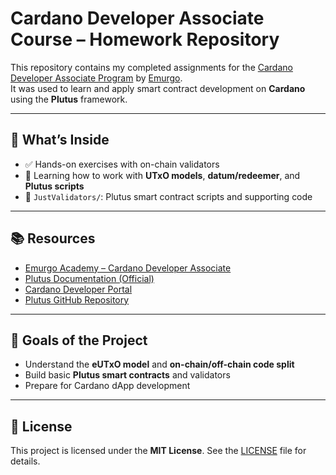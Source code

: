 # Cardano Developer Associate Course – Homework Repository

This repository contains my completed assignments for the [Cardano Developer Associate Program](https://edu.emurgo.io/) by [Emurgo](https://emurgo.io/).  
It was used to learn and apply smart contract development on **Cardano** using the **Plutus** framework.

---

## 🔧 What’s Inside

- ✅ Hands-on exercises with on-chain validators
- 🧠 Learning how to work with **UTxO models**, **datum/redeemer**, and **Plutus scripts**
- 📁 `JustValidators/`: Plutus smart contract scripts and supporting code

---

## 📚 Resources

- [Emurgo Academy – Cardano Developer Associate](https://edu.emurgo.io/)
- [Plutus Documentation (Official)](https://plutus.readthedocs.io/en/latest/)
- [Cardano Developer Portal](https://developers.cardano.org/)
- [Plutus GitHub Repository](https://github.com/input-output-hk/plutus)

---

## 🚀 Goals of the Project

- Understand the **eUTxO model** and **on-chain/off-chain code split**
- Build basic **Plutus smart contracts** and validators
- Prepare for Cardano dApp development

---

## 📄 License

This project is licensed under the **MIT License**. See the [LICENSE](./LICENSE) file for details.
